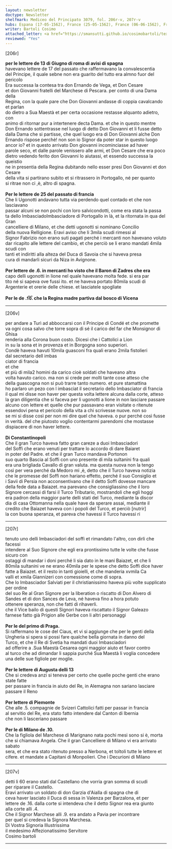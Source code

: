 ```yaml
---
layout: newsletter
doctype: Newsletter
shelfmark: Mediceo del Principato 3079, fol. 206r-v, 207r-v
hubs: Espana (17-05-1562), France (25-05-1562), France (06-06-1562), France (10-06-1562), Istanbul (dd-mm-1562), Praha (01-06-1562), Augsburg (13-06-1562), Piemonte (dd-mm-1562), Milano (10-06-1562)
writer: Bartoli Cosimo
attached_letter: <a href="https://smansutti.github.io/cosimobartoli/texts/TBD/">TBD</a>
reviewed: "Yes"
---
```


[206r]  
  
  
<strong>per le lettere de 13 di Giugno di roma di avisi di spagna</strong>  
havevano lettere de 17 del passato che raffermavano la convalescentia  
del Principe, il quale sebne non era guarito del tutto era almno fuor del pericolo  
Era successa la contesa tra don Ernando de Vega, et Don Cesare  
et don Giovanni fratelli del Marchese di Pescara. per conto di una Dama della  
Regina, con la quale pare che Don Giovanni andasse di coppia cavalcando et parlan  
do dietro a Sua Maestà et per certa occasione restasse alquanto adietro, con  
animo di ritornar pur a intertenere decta Dama. et che in questo mentre  
Don Ernando sottentrasse nel luogo di detto Don Giovanni et li fusse detto  
dalla Dama che si partisse, che quel luogo era di Don Giovanni alche Don  
Ernando rispose perchè! non son io Signor da poter star in questo luogo  
ancor io? et in questo arrivato Don giovanni incominciasse ad haver  
parole seco, et dalle parole venissero alle armi, et Don Cesare che era poco  
dietro vedendo ferito don Giovanni lo aiutassi, et essendo successa la queistio  
ne in presentia della Regina dubitando nello esser presi Don Giovanni et don Cesare  
della vita si partirano subito et si ritrassero in Portogallo, né per quanto  
si ritrae non ci ,è, altro di spagna.  
<br/><strong>Per le lettere de 25 del passato di francia</strong>  
Che li Ugonotti andavano tutta via perdendo quel contado et che non lasciavano  
passar alcuni se non pochi con loro salvicondotti, come era stata la passa  
ta dello ImbasciadoImbasciadore di Portogallo in là, et la ritornata in qua del Gran  
cancelliere di Milano, et che detti ugonotti si nominano Concilio  
della nuova Relligione. Eravi aviso che li 3mila scudi rimessi al  
Signor Fabrizio non erano suti pagati perché i mercanti non havevano voluto  
dar ricapito alle lettere del cambio, et che perciò se li erano mandati 4mila scudi con  
tanti et indiritti alla alteza del Duca di Savoia che si haveva presa  
cura di mandarli sicuri da Niza in Avignone.  
<br/><strong>Per lettere de .6. in mercanti ho visto che il Baron di Zadres che era</strong>  
capo delli ugonotti in lione nel quale havevano molta fede. si era par  
tito né si sapeva ove fussi ito. et ne haveva portato 80mila scudi di  
Argenterie et orerie delle chiese. et lasciatele spogliate  
<br/><strong>Per le de .1̅0̅. che la Regina madre partiva dal bosco di Vicena</strong>  
  
---  

[206v]  
  
  
per andare a Turì ad abboccarsi con il Principe di Condé et che promette  
va ogni cosa salvo che torre sopra di sé il carico del far che Monsignor di Ghisa  
renderia alla Corona buon costo. Dicesi che i Cattolici a Lion  
in su la sona et in provenza et in Borgogna sono superiori.  
Condè haveva havuti 10mila guasconi fra quali erano 2mila fistolieri  
dal secretario dell imbas  
ciator di francia  
et che  
et più di mila2 homini da carico cioè soldati che haveano altra  
volta havuto carico. ma non si crede per molti tante cose atteso che  
della guascogna non si può trarre tanto numero. et pure stamattina  
ho parlaro un pezo con l imbasciat il secretario dello Imbasciator di francia  
il qual mi disse non haver per questa volta lettere alcuna dalla corte, atteso  
la gran diligentia che si faceva per li ugonotti a lione in non lasciare passare  
alcuno con lettere et quelle che pur passavano eran visitate o ritenute  
essendovi pena et pericolo della vita a chi scrivesse nuove. non so  
se mi si disse così per non mi dire quel che haveva. o pur perché così fusse  
in verità. del che piutosto voglio contentarmi parendomi che mostasse  
dispiacere di non haver lettere.  
<br/><strong>Di Constantinopoli</strong>  
Che il gran Turco haveva fatto gran careze a duoi Imbasciadori  
del Soffi che erano venuti per trattare lo accordo di dare Baiaret  
in poter del Padre. et che il gran Turco mandava Portonon  
suo quarto Bascia al Soffi con uno presente di mila sultanini fra quali  
era una brigliada Cavallo di gran valuta. ma questa nuova non la tengo  
così per vera perché da Medoro mi ,è, detto che il Turco haveva notizia  
che le promesse del Soffi non hariano effetto, perché il suo Consiglio et  
i Savii di Persia non acconsentivano che il detto Soffi dovesse mancare  
della fede data a Baiazet. ma parevano che consigliassino che il loro  
Signore cercassi di farsi il Turco Tributario, mostrandoli che egli hoggi  
era padron della maggior parte delli stati del Turco, mediante la discor  
dia di casa Ottomanna nella quale have da sperare assai, mediante il  
credito che Baiazet haveva con i popoli del Turco, et perciò [nutrir]  
la con buona speranza, et pareva che havessi il Turco havessi ri  
  
---  

[207r]  
  
  
tenuto uno delli Imbasciadori del soffi et rimandato l'altro, con dirli che facessi  
intendere al Suo Signore che egli era prontissimo tutte le volte che fusse sicuro con  
ostaggi di mandar i doni perché li sia dato in le mani Baiazet, et che li  
80mila sultanini ve ne erano 40mila per le spese che detto Soffi dice haver  
fatte a Baiazet. et il resto in tanti gioielli, et che manderia xvmila Ca  
valli et xmila Giannizeri con comessione come di sopra.  
Che lo Imbasciador Salviati per il christianissimo haveva più volte supplicato per ordine  
del suo Re al Gran Signore per la liberation o riscatto di Don Alvero di  
Sandes et di don Sances de Leva, né haveva fino a hora potuto  
ottenere speranza, non che fatti di rihaverli.  
che il Vice bailo di questi Signori haveva riscattato il Signor Galeazo  
farnese fatto già Prigion alle Gerbe con li altri personaggi  
<br/><strong>Per le del primo di Praga.</strong>  
Si raffermano le cose del Ciaus, et vi si aggiunge che per le genti della  
Ungheria si spera si possi fare qualche bella giornata in danno del  
Turco, et che il Re di Svetia ha mandati duoi Imbasciadori  
ad offerire a .Sua Maestà Cesarea ogni maggior aiuto et favor contro  
al turco che ad dimandar li sappia purché Sua Maestà li voglia concedere  
una delle sue figliole per moglie.  
<br/><strong>Per le lettere di Augusta delli 13</strong>  
Che si credeva anzi si teneva per certo che quelle poche genti che erano state fatte  
per passare in francia in aiuto del Re, in Alemagna non sariano lasciare  
passare il Reno  
<br/><strong>Per lettere di Piemonte</strong>  
Che alle .5. compagnie de Svizeri Cattolici fatti per passar in francia  
al servitio del Re, era stato fatto intendere dal Canton di Ibernia  
che non li lasceriano passare  
<br/><strong>Per le di Milano de .10.</strong>  
Che la figliola del Marchese di Marignano nata pochi mesi sono si è, morta  
che si chiamava Angela. Che il gran Cancelliere di Milano vi era arrivato sabato  
sera, et che era stato ritenuto presso a Nerbona, et toltoli tutte le lettere et  
cifere. et mandate a Capitani di Monpolieri. Che i Decurioni di Milano  
  
---  

[207v]  
  
  
detti li 60 erano stati dal Castellano che vorria gran somma di scudi  
per riparare il Castello.  
Eravi arrivato un soldato di don Garzia d'Aialla di spagna che di  
ceva haver lasciato il Duca di sessa in Valenza per Barzalona, et per  
lettere de .16. dalla corte si intendeva che il detto Signor rea era giunto  
alla corte alli .4.  
Che il Signor Marchese alli .9. era andato a Pavia per incontrare  
per quel si credeva la Signora Marchesa.  
Di Vostra Signoria Illustrissima  
il medesimo Affezionatissimo Servitore  
Cosimo bartoli  
  
---  

